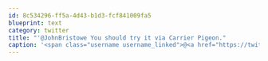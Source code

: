 ```yaml
---
id: 8c534296-ff5a-4d43-b1d3-fcf841009fa5
blueprint: text
category: twitter
title: "'@JohnBristowe You should try it via Carrier Pigeon."
caption: '<span class="username username_linked">@<a href="https://twitter.com/JohnBristowe" title="John Bristowe">JohnBristowe</a></span> You should try it via Carrier Pigeon.'
---
```

